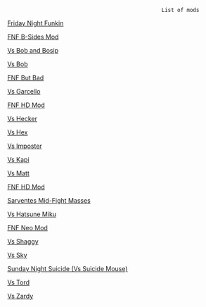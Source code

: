                                                      List of mods










<p><a href="https://dumbbutt1.github.io/coolmods/mods/week7" target="iframe_a">Friday Night Funkin</a></p>









<p><a href="http://fun-mods.ga/mods/b-sides" target="iframe_a">FNF B-Sides Mod</a></p>

<p><a href="http://fun-mods.ga/mods/bop-and-bosip" target="iframe_a">Vs Bob and Bosip</a></p>

<p><a href="http://fun-mods.ga/mods/bob" target="iframe_a">Vs Bob</a></p>

<p><a href="http://fun-mods.ga/mods/but-bad" target="iframe_a">FNF But Bad</a></p>

<p><a href="http://fun-mods.ga/mods/garcello" target="iframe_a">Vs Garcello</a></p>

<p><a href="http://fun-mods.ga/mods/hd" target="iframe_a">FNF HD Mod</a></p>

<p><a href="http://fun-mods.ga/mods/hecker" target="iframe_a">Vs Hecker</a></p>

<p><a href="http://fun-mods.ga/mods/hex" target="iframe_a">Vs Hex</a></p>

<p><a href="http://fun-mods.ga/mods/imposter" target="iframe_a">Vs Imposter</a></p>

<p><a href="http://fun-mods.ga/mods/kapi" target="iframe_a">Vs Kapi</a></p>

<p><a href="http://fun-mods.ga/mods/matt" target="iframe_a">Vs Matt</a></p>

<p><a href="http://fun-mods.ga/mods/hd" target="iframe_a">FNF HD Mod</a></p>

<p><a href="http://fun-mods.ga/mods/mid-fight-masses" target="iframe_a">Sarventes Mid-Fight Masses</a></p>

<p><a href="http://fun-mods.ga/mods/miku" target="iframe_a">Vs Hatsune Miku</a></p>

<p><a href="http://fun-mods.ga/mods/neo" target="iframe_a">FNF Neo Mod</a></p>

<p><a href="http://fun-mods.ga/mods/shaggy" target="iframe_a">Vs Shaggy</a></p>

<p><a href="http://fun-mods.ga/mods/sky" target="iframe_a">Vs Sky</a></p>

<p><a href="http://fun-mods.ga/mods/suicide-mouse" target="iframe_a">Sunday Night Suicide (Vs Suicide Mouse)</a></p>

<p><a href="http://fun-mods.ga//mods/tord" target="iframe_a">Vs Tord</a></p>

<p><a href="http://fun-mods.ga/mods/zardy" target="iframe_a">Vs Zardy</a></p>
